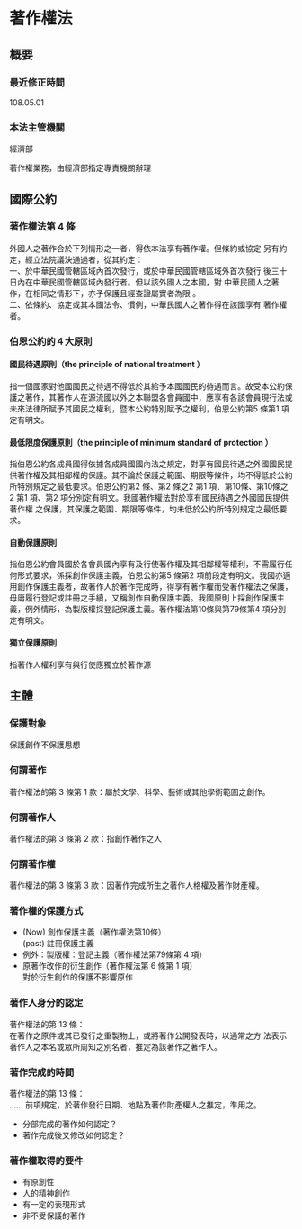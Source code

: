 # 著作權法

## 概要

### 最近修正時間

108.05.01

### 本法主管機關

經濟部

著作權業務，由經濟部指定專責機關辦理

## 國際公約

### 著作權法第 4 條

外國人之著作合於下列情形之一者，得依本法享有著作權。但條約或協定 另有約定，經立法院議決通過者，從其約定︰ \
一、於中華民國管轄區域內首次發行，或於中華民國管轄區域外首次發行 後三十日內在中華民國管轄區域內發行者。但以該外國人之本國，對 中華民國人之著作，在相同之情形下，亦予保護且經查證屬實者為限 。 \
二、依條約、協定或其本國法令、慣例，中華民國人之著作得在該國享有 著作權者。

### 伯恩公約的４大原則

#### 國民待遇原則（the principle of national treatment ）&#x20;

指一個國家對他國國民之待遇不得低於其給予本國國民的待遇而言。故受本公約保護之著作，其著作人在源流國以外之本聯盟各會員國中，應享有各該會員現行法或未來法律所賦予其國民之權利，暨本公約特別賦予之權利，伯恩公約第5 條第1 項定有明文。&#x20;

#### 最低限度保護原則（the principle of minimum standard of protection ）

指伯恩公約各成員國得依據各成員國國內法之規定，對享有國民待遇之外國國民提供著作權及其相鄰權的保護。其不論於保護之範圍、期限等條件，均不得低於公約所特別規定之最低要求。伯恩公約第2 條、第2 條之2 第1 項、第10條、第10條之2 第1 項、第2 項分別定有明文。我國著作權法對於享有國民待遇之外國國民提供著作權 之保護，其保護之範圍、期限等條件，均未低於公約所特別規定之最低要求。

#### 自動保護原則

指伯恩公約會員國於各會員國內享有及行使著作權及其相鄰權等權利，不需履行任何形式要求，係採創作保護主義，伯恩公約第5 條第2 項前段定有明文。我國亦適用創作保護主義者，故著作人於著作完成時，得享有著作權而受著作權法之保護，毋庸履行登記或註冊之手續，又稱創作自動保護主義。我國原則上採創作保護主義，例外情形，為製版權採登記保護主義。著作權法第10條與第79條第4 項分別定有明文。&#x20;

#### 獨立保護原則

指著作人權利享有與行使應獨立於著作源

## 主體

### 保護對象

保護創作不保護思想

### 何謂著作

著作權法的第 3 條第 1 款：屬於文學、科學、藝術或其他學術範圍之創作。

### 何謂著作人

著作權法的第 3 條第 2 款：指創作著作之人

### 何謂著作權

著作權法的第 3 條第 3 款：因著作完成所生之著作人格權及著作財產權。

### 著作權的保護方式

* (Now) 創作保護主義（著作權法第10條）\
  (past) 註冊保護主義
* 例外：製版權：登記主義（著作權法第79條第 4 項）
* 原著作改作的衍生創作（著作權法第 6 條第 1 項）\
  對於衍生創作的保護不影響原作

### 著作人身分的認定

著作權法的第 13 條：\
在著作之原件或其已發行之重製物上，或將著作公開發表時，以通常之方 法表示著作人之本名或眾所周知之別名者，推定為該著作之著作人。

### 著作完成的時間

著作權法的第 13 條：\
…… 前項規定，於著作發行日期、地點及著作財產權人之推定，準用之。

* 分部完成的著作如何認定？
* 著作完成後又修改如何認定？

### 著作權取得的要件

* 有原創性
* 人的精神創作
* 有一定的表現形式
* 非不受保護的著作
